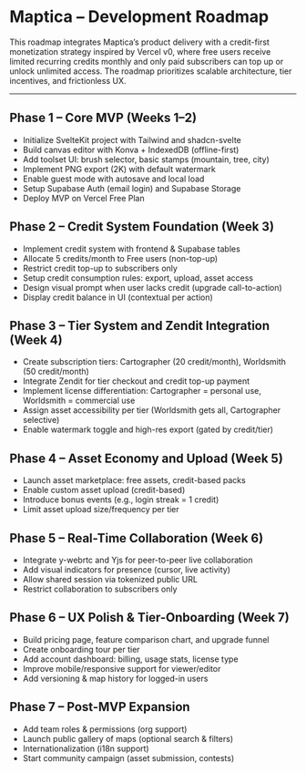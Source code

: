 # Maptica – Development Roadmap

This roadmap integrates Maptica’s product delivery with a credit-first monetization strategy inspired by Vercel v0, where free users receive limited recurring credits monthly and only paid subscribers can top up or unlock unlimited access. The roadmap prioritizes scalable architecture, tier incentives, and frictionless UX.

---

## Phase 1 – Core MVP (Weeks 1–2)

- Initialize SvelteKit project with Tailwind and shadcn-svelte
- Build canvas editor with Konva + IndexedDB (offline-first)
- Add toolset UI: brush selector, basic stamps (mountain, tree, city)
- Implement PNG export (2K) with default watermark
- Enable guest mode with autosave and local load
- Setup Supabase Auth (email login) and Supabase Storage
- Deploy MVP on Vercel Free Plan

## Phase 2 – Credit System Foundation (Week 3)

- Implement credit system with frontend & Supabase tables
- Allocate 5 credits/month to Free users (non-top-up)
- Restrict credit top-up to subscribers only
- Setup credit consumption rules: export, upload, asset access
- Design visual prompt when user lacks credit (upgrade call-to-action)
- Display credit balance in UI (contextual per action)

## Phase 3 – Tier System and Zendit Integration (Week 4)

- Create subscription tiers: Cartographer (20 credit/month), Worldsmith (50 credit/month)
- Integrate Zendit for tier checkout and credit top-up payment
- Implement license differentiation: Cartographer = personal use, Worldsmith = commercial use
- Assign asset accessibility per tier (Worldsmith gets all, Cartographer selective)
- Enable watermark toggle and high-res export (gated by credit/tier)

## Phase 4 – Asset Economy and Upload (Week 5)

- Launch asset marketplace: free assets, credit-based packs
- Enable custom asset upload (credit-based)
- Introduce bonus events (e.g., login streak = 1 credit)
- Limit asset upload size/frequency per tier

## Phase 5 – Real-Time Collaboration (Week 6)

- Integrate y-webrtc and Yjs for peer-to-peer live collaboration
- Add visual indicators for presence (cursor, live activity)
- Allow shared session via tokenized public URL
- Restrict collaboration to subscribers only

## Phase 6 – UX Polish & Tier-Onboarding (Week 7)

- Build pricing page, feature comparison chart, and upgrade funnel
- Create onboarding tour per tier
- Add account dashboard: billing, usage stats, license type
- Improve mobile/responsive support for viewer/editor
- Add versioning & map history for logged-in users

## Phase 7 – Post-MVP Expansion

- Add team roles & permissions (org support)
- Launch public gallery of maps (optional search & filters)
- Internationalization (i18n support)
- Start community campaign (asset submission, contests)

